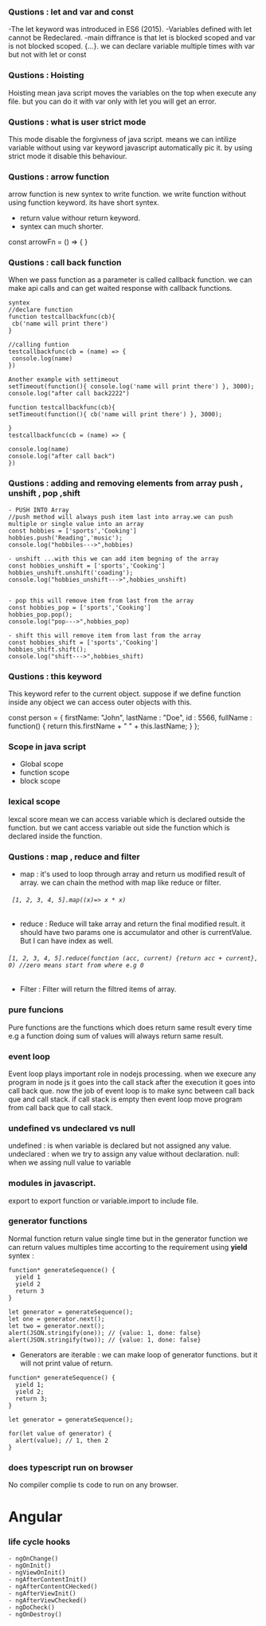 ### Qustions : let and var and const
-The let keyword was introduced in ES6 (2015).
-Variables defined with let cannot be Redeclared.
-main diffrance is that let is blocked scoped and var is not blocked scoped. {...}.
we can declare variable multiple times with var but not with let or const

###  Qustions : Hoisting    
Hoisting mean java script moves the variables on the top when execute any file. but you can do it with var only with let you will get an error. 
###  Qustions : what is user strict mode
 This mode disable the forgivness of java script. means we can intilize variable without using var keyword javascript automatically pic it. by using strict mode it disable this behaviour. 
 ###  Qustions : arrow function
 arrow function is new syntex to write function. we write function without using function keyword. its have short syntex. 
 - return value withour return keyword.
 - syntex can much shorter.
  
 const arrowFn = () => {  }
 ###  Qustions : call back function
 When we pass function as a parameter is called callback function. we can make api calls and can get waited response with callback functions. 
 
```
syntex
//declare function
function testcallbackfunc(cb){
 cb('name will print there')
}

//calling funtion
testcallbackfunc(cb = (name) => {
 console.log(name)
})
  ```
  ```
Another example with settimeout
setTimeout(function(){ console.log('name will print there') }, 3000);
console.log("after call back2222")

function testcallbackfunc(cb){
setTimeout(function(){ cb('name will print there') }, 3000);
		
}
testcallbackfunc(cb = (name) => {
	
 console.log(name)
 console.log("after call back")
})
```

 ###  Qustions : adding and removing elements from array push , unshift , pop ,shift
  
  ```
- PUSH INTO Array
//push method will always push item last into array.we can push multiple or single value into an array
const hobbies = ['sports','Cooking']
hobbies.push('Reading','music');
console.log("hobbiles--->",hobbies)

- unshift ...with this we can add item begning of the array
const hobbies_unshift = ['sports','Cooking']
hobbies_unshift.unshift('coading');
console.log("hobbies_unshift--->",hobbies_unshift)


- pop this will remove item from last from the array
const hobbies_pop = ['sports','Cooking']
hobbies_pop.pop();
console.log("pop--->",hobbies_pop)

- shift this will remove item from last from the array
const hobbies_shift = ['sports','Cooking']
hobbies_shift.shift();
console.log("shift--->",hobbies_shift)
```

###  Qustions : this keyword

This keyword refer to the current object. suppose if we define function inside any object we can access outer objects with this.

const person = {
  firstName: "John",
  lastName : "Doe",
  id       : 5566,
  fullName : function() {
    return this.firstName + " " + this.lastName;
  }
};

### Scope in java script
- Global scope 
- function scope
- block scope

### lexical scope
lexcal score mean we can access variable which is declared outside the function. but we cant access variable out side the function which is declared inside the function.

### Qustions : map , reduce and filter
- map :
it's used to loop through array and return us modified result of array. we can chain the method with map like reduce or filter.
###### ` [1, 2, 3, 4, 5].map((x)=> x * x)`
- reduce : 
Reduce will take array and return the final modified result. it should have two params one is accumulator and other is currentValue. But I can have index as well. 
###### `[1, 2, 3, 4, 5].reduce(function (acc, current) {return acc + current}, 0) //zero means start from where e.g 0`
- Filter : 
Filter will return the filtred items of array.

### pure funcions 
Pure functions are the functions which does return same result every time e.g a function doing sum of values will always return same result.

### event loop
Event loop plays important role in nodejs processing. when we execure any program in node js it goes into the call stack after the execution it goes into call back que. now the job of event loop is to make sync between call back que and call stack. 
if call stack is empty then event loop move program from call back que to call stack. 

### undefined vs undeclared vs null
undefined : is when variable is declared but not assigned any value.
undeclared : when we try to assign any value without declaration. 
null: when we assing null value to variable

### modules in javascript.
export to export function or variable.import to include file.
 
### generator functions
Normal function return value single time but in the generator function we can return values multiples time accorting to the requirement using **yield** 
syntex :
 
```
function* generateSequence() {
  yield 1
  yield 2
  return 3
}

let generator = generateSequence();
let one = generator.next();
let two = generator.next();
alert(JSON.stringify(one)); // {value: 1, done: false}
alert(JSON.stringify(two)); // {value: 1, done: false}
```
- Generators are iterable : we can make loop of generator functions. but it will not print value of return.
```
function* generateSequence() {
  yield 1;
  yield 2;
  return 3;
}

let generator = generateSequence();

for(let value of generator) {
  alert(value); // 1, then 2
}
```

### does typescript run on browser
No compiler complie ts code to run on any browser.

# Angular

### life cycle hooks 
```
- ngOnChange()
- ngOnInit()
- ngViewOnInit()
- ngAfterContentInit()
- ngAfterContentCHecked()
- ngAfterViewInit()
- ngAfterViewChecked()
- ngDoCheck()
- ngOnDestroy()
```


